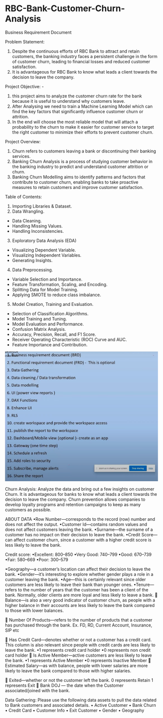 # RBC-Bank-Customer-Churn-Analysis

Business Requirement Document 

Problem Statement:
1. Despite the continuous efforts of RBC Bank to attract and retain customers, the banking industry faces a persistent challenge in the form of customer churn, leading to financial losses and reduced customer satisfaction.
2. It is advantageous for RBC Bank to know what leads a client towards the decision to leave the company. 

Project Objective: - 
1. this project aims to analyze the customer churn rate for the bank because it is useful to understand why customers leave.
2. After Analysing we need to train a Machine Learning Model which can find the key factors that significantly influence customer churn or attrition.
3. In the end will choose the most reliable model that will attach a probability to the churn to make it easier for customer service to target the right customer to minimize their efforts to prevent customer churn.

Project Overview:
1. Churn refers to customers leaving a bank or discontinuing their banking services.
2. Banking Churn Analysis is a process of studying customer behavior in the banking industry to predict and understand customer attrition or churn.
3. Banking Churn Modelling aims to identify patterns and factors that contribute to customer churn, enabling banks to take proactive measures to retain customers and improve customer satisfaction.

Table of Contents:
1. Importing Libraries & Dataset.
2. Data Wrangling.
* Data Cleaning.
* Handling Missing Values.
* Handling Inconsistencies.

3. Exploratory Data Analysis (EDA) 
* Visualizing Dependent Variable.
* Visualizing Independent Variables.
* Generating Insights.

4. Data Preprocessing.
* Variable Selection and Importance.
* Feature Transformation, Scaling, and Encoding.
* Splitting Data for Model Training.
* Applying SMOTE to reduce class imbalance.

5. Model Creation, Training and Evaluation.
* Selection of Classification Algorithms.
* Model Training and Tuning.
* Model Evaluation and Performance.
* Confusion Matrix Analysis.
* Accuracy, Precision, Recall, and F1 Score.
* Receiver Operating Characteristic (ROC) Curve and AUC.
* Feature Importance and Contribution.

![Alt text](https://github.com/NarendraSaurabh/RBC-Bank-Customer-Churn-Analysis/blob/main/Screenshot%202024-04-13%20172210.png)


Churn Analysis: 
Analyze the data and bring out a few insights on customer Churn.
It is advantageous for banks to know what leads a client towards the decision to leave the company.
Churn prevention allows companies to develop loyalty programs and retention campaigns to keep as many customers as possible.

ABOUT DATA
•Row Number—corresponds to the record (row) number and does not affect the output.
•Customer Id—contains random values and does not affect customers leaving the bank.
•Surname—the surname of a customer has no impact on their decision to leave the bank.
•Credit Score—can affect customer churn, since a customer with a higher credit score is less likely to leave the bank.

Credit score: 
•Excellent: 800–850
•Very Good: 740–799
•Good: 670–739
•Fair: 580–669
•Poor: 300–579

•Geography—a customer’s location can affect their decision to leave the bank.
•Gender—it’s interesting to explore whether gender plays a role in a customer leaving the bank.
•Age—this is certainly relevant since older customers are less likely to leave their bank than younger ones.
•Tenure—refers to the number of years that the customer has been a client of the bank. Normally, older clients are more loyal and less likely to leave a bank.
	Balance—is also a very good indicator of customer churn, as people with a higher balance in their accounts are less likely to leave the bank compared to those with lower balances.

	Number Of Products—refers to the number of products that a customer has purchased through the bank. Ex. FD, RD, Current Account, Insurance, SIP etc

	Has Credit Card—denotes whether or not a customer has a credit card. This column is also relevant since people with credit cards are less likely to leave the bank.
•1 represents credit card holder
•0 represents non credit card holder
	Is Active Member—active customers are less likely to leave the bank.
•1 represents Active Member
•0 represents Inactive Member
	Estimated Salary—as with balance, people with lower salaries are more likely to leave the bank compared to those with higher salaries.

	Exited—whether or not the customer left the bank.
  		0 represents Retain 
 		 1 represents Exit
	Bank DOJ — the date when the Customer associated/joined with the bank.

Data Gathering:
Please use the following data assets to pull the data related to Bank customers and associated details.
•	Active Customer 
•	Bank Churn
•	Credit Card
•	Customer Info
•	Exit Customer
•	Gender
•	Geography
